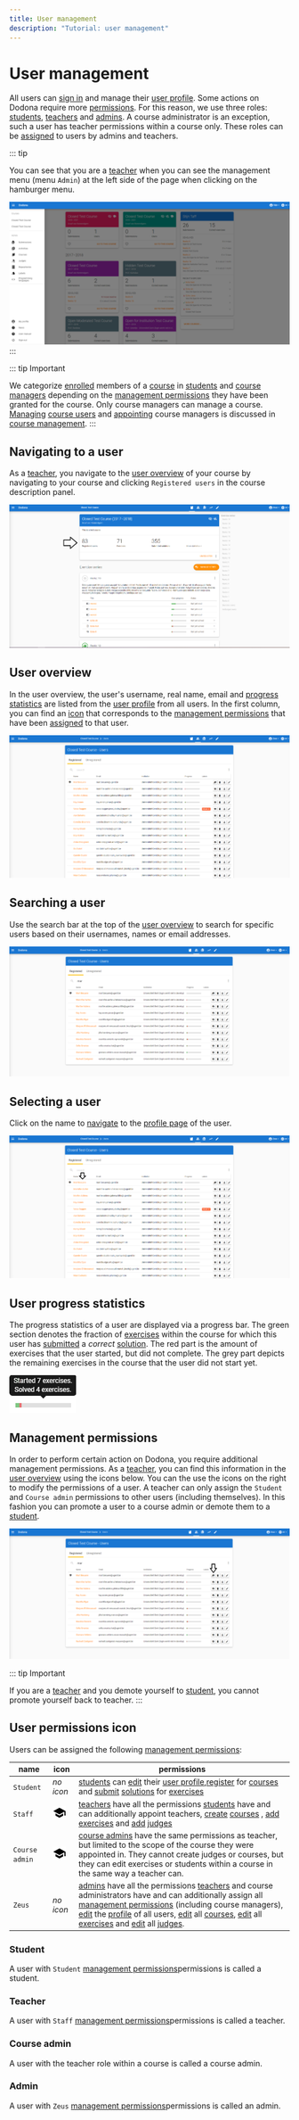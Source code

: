 ```yaml
---
title: User management
description: "Tutorial: user management"
---
```


# User management

All users can [sign in](/en/guides/for-students#sign-in) and manage their [user profile](/en/guides/for-students#user-profile). Some actions on Dodona require more [permissions](#permissions). For this reason, we use three roles: [students](#student), [teachers](#teacher) and [admins](#admin). A course administrator is an exception, such a user has teacher permissions within a course only. These roles can be [assigned](#assign-roles) to users by admins and teachers.

::: tip

You can see that you are a [teacher](#teacher) when you can see the management menu (menu `Admin`) at the left side of the page when clicking on the hamburger menu.

![image](./staff.admin_menu.png)
:::

::: tip Important

We categorize [enrolled](/en/guides/for-students#course-register) members of a [course](/en/course-management#course) in [students](#student) and
[course managers](/en/course-management#course-manager) depending on the [management permissions](#management-permissions) they have been granted for the course. Only course managers can manage a course.
[Managing](/en/course-management#managing-course-users)
[course users](/en/course-management#course-user) and [appointing](/en/course-management#appointing-course-managers) course managers is discussed in [course management](/en/course-management).
:::

## Navigating to a user

As a [teacher](#teacher), you navigate to the [user overview](#user-overview) of your course by navigating to your course and clicking `Registered users` in the course description panel.

![admin menu users](./staff.admin_menu_users.png)

## User overview
In the user overview, the user's username, real name, email and [progress statistics](#user-progress-statistics) are listed from the [user profile](/en/guides/for-students#user-profile) from all users. In the first column, you can find an [icon](#user-permissions-icon) that corresponds to the [management permissions](#management-permissions) that have been [assigned](#assign-permissions) to that user.

![image](./staff.users.png)

## Searching a user
Use the search bar at the top of the [user overview](#user-overview) to search for specific users based on their usernames, names or email addresses.

![image](./staff.users_filtered.png)

## Selecting a user
Click on the name to [navigate](#navigating-to-a-user) to the [profile page](/en/guides/for-students#profile-page) of the user.

![image](./staff.user_profile_link.png)

## User progress statistics
The progress statistics of a user are displayed via a progress bar. The green section denotes the fraction of [exercises](/en/guides/for-students#exercise) within the course for which this user has [submitted](/en/guides/for-students#submit-solution) a *correct* [solution](/en/guides/for-students#solution). The red part is the amount of exercises that the user started, but did not complete. The grey part depicts the remaining exercises in the course that the user did not start yet.

![statistics](./user_progress_statistics.png)
## Management permissions

In order to perform certain action on Dodona, you require additional management permissions. As a [teacher](#teacher), you can find this information in the [user overview](#user-overview) using the icons below. You can the use the icons on the right to modify the permissions of a user. A teacher can only assign the `Student` and `Course admin` permissions to other users (including themselves). In this fashion you can promote a user to a course admin or demote them to a [student](#student).

![image](./staff.user_edit_permission.png)

::: tip Important

If you are a [teacher](#teacher) and you demote yourself to [student](#student), you cannot promote yourself back to teacher.
:::

## User permissions icon
Users can be assigned the following [management permissions](#management-permissions):

 | name                                          | icon                                |permissions|
 | ----------------------------------------------|-----------------------------------------|----------|
 | `Student`|   *no icon*|                                  [students](#student) can [edit](/en/guides/for-students#user-profile-edit) their [user profile](/en/guides/for-students#user-profile),[register](/en/guides/for-students#course-register) for [courses](/en/course-management#course) and [submit](/en/guides/for-students#submit-solution) [solutions](/en/guides/for-students#solution) for [exercises](/en/guides/for-students#exercise)|
 |`Staff`|     ![image](../../../images/role_icons/staff.png)|   [teachers](#teacher) have all the permissions [students](#student) have and can additionally appoint teachers, [create](/en/course-management#create-a-course) [courses](/en/course-management#course) , [add](/en/course-management#add-exercise) [exercises](/en/guides/for-students#exercise) and [add](/en/creating-a-judge) [judges](/en/guides/for-students#judge) |
  |`Course admin`| ![course admin](../../../images/role_icons/staff.png)|[course admins](#course-admin) have the same permissions as teacher, but limited to the scope of the course they were appointed in. They cannot create judges or courses, but they can edit exercises or students within a course in the same way a teacher can.| 
 |`Zeus`|      *no icon*|    [admins](#admin) have all the permissions [teachers](#teacher) and course administrators have and can additionally assign all [management permissions](#management-permissions) (including course managers), [edit](/en/guides/for-students#edit-user-profile) the [profile](/en/guides/for-students#user-profile) of all users, [edit](/en/course-management#edit-course) all [courses](/en/course-management#course), [edit](/en/course-management#edit-exercise) all [exercises](/en/guides/for-students#exercise) and [edit]((/en/judges#edit-judge)) all [judges](/en/guides/for-students#judge).

### Student
A user with `Student` [management permissions](#management-permissions)permissions is called a student.
### Teacher
A user with `Staff` [management permissions](#management-permissions)permissions is called a teacher.
### Course admin
A user with the teacher role within a course is called a course admin.
### Admin
A user with `Zeus` [management permissions](#management-permissions)permissions is called an admin.

